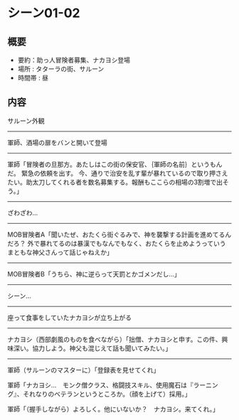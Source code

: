 # シーン01-02
## 概要
* 要約：助っ人冒険者募集、ナカヨシ登場
* 場所 : タターラの街、サルーン
* 時間帯 : 昼

## 内容

サルーン外観

---

軍師、酒場の扉をバンと開いて登場

---

軍師「冒険者の旦那方。あたしはこの街の保安官、｛軍師の名前｝というもんだ。
緊急の依頼を出す。
今、通りで治安を乱す輩が暴れているので取り押さえたい。助太刀してくれる者を数名募集する。報酬もここらの相場の3割増で出そう。」

---

ざわざわ…

---

MOB冒険者A「聞いたぜ、おたくら街ぐるみで、神を襲撃する計画を進めてるんだろ？
外で暴れてるのは暴漢でもなんでもなく、おたくらを止めようっていうまともな神父さんって話じゃねえか」

---

MOB冒険者B「うちら、神に逆らって天罰とかゴメンだし…」

---

シーン…

---

座って食事をしていたナカヨシが立ち上がる

------

ナカヨシ（西部劇風のものを食べながら）「拙僧、ナカヨシと申す。この件、興味深い。協力しよう。神父も混じえて話も聞いてみたい。」

---

軍師（サルーンのマスターに）「登録表を見せてくれ」

軍師「ナカヨシ…　モンク僧クラス、格闘技スキル、使用魔石は『ラーニング』、それなりのベテランというところか。（顔を上げて）採用。」

軍師「（握手しながら）よろしく。他にいないか？　ナカヨシ。来てくれ。」

